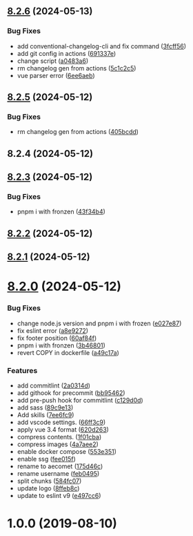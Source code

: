 ## [8.2.6](https://github.com/aecomet/aecomet.github.io/compare/8.2.3...8.2.6) (2024-05-13)


### Bug Fixes

* add conventional-changelog-cli and fix command ([3fcff56](https://github.com/aecomet/aecomet.github.io/commit/3fcff562f8f870ca1623993b937482addc15fb68))
* add git config in actions ([691337e](https://github.com/aecomet/aecomet.github.io/commit/691337e2a06b502df43a13586539776670656c92))
* change script ([a0483a6](https://github.com/aecomet/aecomet.github.io/commit/a0483a619cc2f78d2d9ca20f83b957057eb67058))
* rm changelog gen from actions ([5c1c2c5](https://github.com/aecomet/aecomet.github.io/commit/5c1c2c5ac476d06a0974ddb5933126ac7e4117e0))
* vue parser error ([6ee6aeb](https://github.com/aecomet/aecomet.github.io/commit/6ee6aeb07d2a9170d300dd1d760c91c276904fc2))



## [8.2.5](https://github.com/aecomet/aecomet.github.io/compare/8.2.4...8.2.5) (2024-05-12)


### Bug Fixes

* rm changelog gen from actions ([405bcdd](https://github.com/aecomet/aecomet.github.io/commit/405bcddfad0e4cf74ada2df9c20cd1d393fe6501))



## 8.2.4 (2024-05-12)



## [8.2.3](https://github.com/aecomet/aecomet.github.io/compare/8.2.1...8.2.3) (2024-05-12)


### Bug Fixes

* pnpm i with fronzen ([43f34b4](https://github.com/aecomet/aecomet.github.io/commit/43f34b47777369be71130a195193666e7df6c4f3))



## [8.2.2](https://github.com/aecomet/aecomet.github.io/compare/8.2.1...8.2.2) (2024-05-12)



## [8.2.1](https://github.com/aecomet/aecomet.github.io/compare/8.2.0...8.2.1) (2024-05-12)



# [8.2.0](https://github.com/aecomet/aecomet.github.io/compare/1.0.0...8.2.0) (2024-05-12)

### Bug Fixes

- change node.js version and pnpm i with frozen ([e027e87](https://github.com/aecomet/aecomet.github.io/commit/e027e87eed3374c29c3406dbbf430e41548c33f5))
- fix eslint error ([a8e9272](https://github.com/aecomet/aecomet.github.io/commit/a8e92726165bafb3d548b8aefe6cca7760f10b10))
- fix footer position ([60af84f](https://github.com/aecomet/aecomet.github.io/commit/60af84faa81abe402d5e086775bcc35a90964782))
- pnpm i with fronzen ([3b46801](https://github.com/aecomet/aecomet.github.io/commit/3b468016fc6f101c70f6baa630121d6871f9cfe6))
- revert COPY in dockerfile ([a49c17a](https://github.com/aecomet/aecomet.github.io/commit/a49c17ad411a7dc1edaad8327a7e00573bb7262a))

### Features

- add commitlint ([2a0314d](https://github.com/aecomet/aecomet.github.io/commit/2a0314d5931c98205b425719a3aa157e62934a2c))
- add githook for precommit ([bb95462](https://github.com/aecomet/aecomet.github.io/commit/bb954625cc16eb249eddfbd61c5c62a13f594776))
- add pre-push hook for commitlint ([c129d0d](https://github.com/aecomet/aecomet.github.io/commit/c129d0d17071da9bfe16466406a2742d998b5566))
- add sass ([89c9e13](https://github.com/aecomet/aecomet.github.io/commit/89c9e13203dd7dd651823982ef286adc058b0ef2))
- Add skills ([7ee6fc9](https://github.com/aecomet/aecomet.github.io/commit/7ee6fc9760a9bc563fe28e03ee9b1fc55a3c0447))
- add vscode settings. ([66ff3c9](https://github.com/aecomet/aecomet.github.io/commit/66ff3c9d3e875306c24ada9a4c624c799ef3fec4))
- apply vue 3.4 format ([620d263](https://github.com/aecomet/aecomet.github.io/commit/620d2634f5b971902921f0e8087f3e0633be9341))
- compress contents. ([1f01cba](https://github.com/aecomet/aecomet.github.io/commit/1f01cba216cef8ced493af2eec43cfb763cf6265))
- compress images ([4a7aee2](https://github.com/aecomet/aecomet.github.io/commit/4a7aee200390368d4fc39d884fa625795738af99))
- enable docker compose ([553e351](https://github.com/aecomet/aecomet.github.io/commit/553e351d7a1111ef6c7395d5dcbde908d357b395))
- enable ssg ([fee015f](https://github.com/aecomet/aecomet.github.io/commit/fee015f969bffe22b5a363e61c0208d6d9f5adc1))
- rename to aecomet ([175d46c](https://github.com/aecomet/aecomet.github.io/commit/175d46c86c1cbe33ffbebae0f41d7e01cf5f7cbb))
- rename username ([feb0495](https://github.com/aecomet/aecomet.github.io/commit/feb0495a6b6003f2a1d7b278c5f324d282e83ded))
- split chunks ([584fc07](https://github.com/aecomet/aecomet.github.io/commit/584fc07456cc60df0d7d83e8fc9bee1f62a0bc5f))
- update logo ([8ffeb8c](https://github.com/aecomet/aecomet.github.io/commit/8ffeb8c40c8c45a37849a0e154a3e0dafe54169f))
- update to eslint v9 ([e497cc6](https://github.com/aecomet/aecomet.github.io/commit/e497cc6a690fc66a1c2b7ca741310e580ab11872))

# 1.0.0 (2019-08-10)
